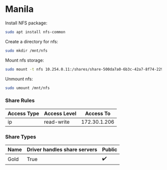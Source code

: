 # Manila

Install NFS package:
```bash
sudo apt install nfs-common
```

Create a directory for nfs:
```bash
sudo mkdir /mnt/nfs
```

Mount nfs storage:
```bash
sudo mount -t nfs 10.254.0.11:/shares/share-500da7a0-6b3c-42a7-8f74-229618ec208a /mnt/nfs
```

Unmount nfs:
```bash
sudo umount /mnt/nfs
```

### Share Rules

Access Type | Access Level | Access To
---|---|---
ip | read-write | 172.30.1.206


### Share Types

Name | Driver handles share servers | Public
---|---|---
Gold | True | ✔️

